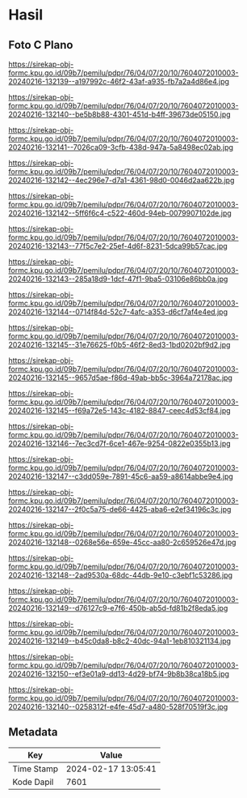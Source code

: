 # Hasil

## Foto C Plano

https://sirekap-obj-formc.kpu.go.id/09b7/pemilu/pdpr/76/04/07/20/10/7604072010003-20240216-132139--a197992c-46f2-43af-a935-fb7a2a4d86e4.jpg

https://sirekap-obj-formc.kpu.go.id/09b7/pemilu/pdpr/76/04/07/20/10/7604072010003-20240216-132140--be5b8b88-4301-451d-b4ff-39673de05150.jpg

https://sirekap-obj-formc.kpu.go.id/09b7/pemilu/pdpr/76/04/07/20/10/7604072010003-20240216-132141--7026ca09-3cfb-438d-947a-5a8498ec02ab.jpg

https://sirekap-obj-formc.kpu.go.id/09b7/pemilu/pdpr/76/04/07/20/10/7604072010003-20240216-132142--4ec296e7-d7a1-4361-98d0-0046d2aa622b.jpg

https://sirekap-obj-formc.kpu.go.id/09b7/pemilu/pdpr/76/04/07/20/10/7604072010003-20240216-132142--5ff6f6c4-c522-460d-94eb-0079907102de.jpg

https://sirekap-obj-formc.kpu.go.id/09b7/pemilu/pdpr/76/04/07/20/10/7604072010003-20240216-132143--77f5c7e2-25ef-4d6f-8231-5dca99b57cac.jpg

https://sirekap-obj-formc.kpu.go.id/09b7/pemilu/pdpr/76/04/07/20/10/7604072010003-20240216-132143--285a18d9-1dcf-47f1-9ba5-03106e86bb0a.jpg

https://sirekap-obj-formc.kpu.go.id/09b7/pemilu/pdpr/76/04/07/20/10/7604072010003-20240216-132144--0714f84d-52c7-4afc-a353-d6cf7af4e4ed.jpg

https://sirekap-obj-formc.kpu.go.id/09b7/pemilu/pdpr/76/04/07/20/10/7604072010003-20240216-132145--31e76625-f0b5-46f2-8ed3-1bd0202bf9d2.jpg

https://sirekap-obj-formc.kpu.go.id/09b7/pemilu/pdpr/76/04/07/20/10/7604072010003-20240216-132145--9657d5ae-f86d-49ab-bb5c-3964a72178ac.jpg

https://sirekap-obj-formc.kpu.go.id/09b7/pemilu/pdpr/76/04/07/20/10/7604072010003-20240216-132145--f69a72e5-143c-4182-8847-ceec4d53cf84.jpg

https://sirekap-obj-formc.kpu.go.id/09b7/pemilu/pdpr/76/04/07/20/10/7604072010003-20240216-132146--7ec3cd7f-6ce1-467e-9254-0822e0355b13.jpg

https://sirekap-obj-formc.kpu.go.id/09b7/pemilu/pdpr/76/04/07/20/10/7604072010003-20240216-132147--c3dd059e-7891-45c6-aa59-a8614abbe9e4.jpg

https://sirekap-obj-formc.kpu.go.id/09b7/pemilu/pdpr/76/04/07/20/10/7604072010003-20240216-132147--2f0c5a75-de66-4425-aba6-e2ef34196c3c.jpg

https://sirekap-obj-formc.kpu.go.id/09b7/pemilu/pdpr/76/04/07/20/10/7604072010003-20240216-132148--0268e56e-659e-45cc-aa80-2c659526e47d.jpg

https://sirekap-obj-formc.kpu.go.id/09b7/pemilu/pdpr/76/04/07/20/10/7604072010003-20240216-132148--2ad9530a-68dc-44db-9e10-c3ebf1c53286.jpg

https://sirekap-obj-formc.kpu.go.id/09b7/pemilu/pdpr/76/04/07/20/10/7604072010003-20240216-132149--d76127c9-e7f6-450b-ab5d-fd81b2f8eda5.jpg

https://sirekap-obj-formc.kpu.go.id/09b7/pemilu/pdpr/76/04/07/20/10/7604072010003-20240216-132149--b45c0da8-b8c2-40dc-94a1-1eb810321134.jpg

https://sirekap-obj-formc.kpu.go.id/09b7/pemilu/pdpr/76/04/07/20/10/7604072010003-20240216-132150--ef3e01a9-dd13-4d29-bf74-9b8b38ca18b5.jpg

https://sirekap-obj-formc.kpu.go.id/09b7/pemilu/pdpr/76/04/07/20/10/7604072010003-20240216-132140--0258312f-e4fe-45d7-a480-528f70519f3c.jpg


## Metadata

| Key        | Value               |
| ---------- | ------------------- |
| Time Stamp | 2024-02-17 13:05:41 |
| Kode Dapil | 7601                |



